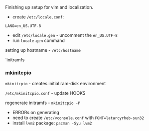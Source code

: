 Finishing up setup for vim and localization.

- create `/etc/locale.conf`:
 
```
LANG=en_US.UTF-8
```  
- edit `/etc/locale.gen` - uncomment the `en_US.UTF-8`
- run `locale.gen` command

setting up hostname - `/etc/hostname`

 
 `initramfs

### mkinitcpio

`mkinitcpio` - creates initial ram-disk environment

`/etc/mkinitcpio.conf` - update HOOKS

regenerate initramfs - `mkinitcpio -P`

- ERRORs on generating
- need to create `/etc/vconsole.conf` with `FONT=latarcyrheb-sun32`
- install `lvm2` package: `pacman -Syu lvm2`
